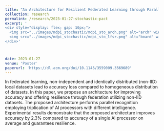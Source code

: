 ```yaml
---
title: "An Architecture for Resilient Federated Learning through Parallel Recognition"
collection: research 
permalink: /research/2023-01-27-stochastic-pact
excerpt: '
<div style="display: flex; gap: 10px;">
  <img src="../images/mdpi_stochastic/mdpi_sto_arch.png" alt="arch" width="500">
  <img src="../images/mdpi_stochastic/mdpi_sto_lfsr.png" alt="board" width="500">
</div>'



date: 2023-01-27
venue: 'Poster'
paperurl: 'https://dl.acm.org/doi/10.1145/3559009.3569689'
---
```

In federated learning, non-independent and identically distributed (non-IID) local datasets lead to accuracy loss compared to homogeneous distribution of datasets. In this paper, we propose an architecture for improving accuracy and offering resilience through federation utilizing non-IID datasets. The proposed architecture performs parallel recognition employing triplication of AI processors with different intelligence. Experimental results demonstrate that the proposed architecture improves accuracy by 2.3% compared to accuracy of a single AI processor on average and guarantees resilience.
